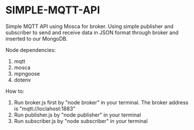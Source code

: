 # SIMPLE-MQTT-API
Simple MQTT API using Mosca for broker. Using simple publisher and subscriber to send and receive data in JSON format through broker and inserted to our MongoDB.

Node dependencies:
  1. mqtt
  2. mosca
  3. mpngoose
  4. dotenv

How to:
  1. Run broker.js first by "node broker" in your terminal. The broker address is "mqtt://loclahost:1883" 
  3. Run publisher.js by "node publisher" in your terminal
  4. Run subscriber.js by "node subscriber" in your terminal

